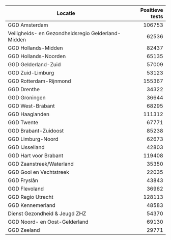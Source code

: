 | Locatie | Positieve tests |
|---------|----------------:|
| GGD Amsterdam                            | 106753 |
| Veiligheids- en Gezondheidsregio Gelderland-Midden | 62536 |
| GGD Hollands-Midden                      | 82437 |
| GGD Hollands-Noorden                     | 65135 |
| GGD Gelderland-Zuid                      | 57009 |
| GGD Zuid-Limburg                         | 53123 |
| GGD Rotterdam-Rijnmond                   | 155367 |
| GGD Drenthe                              | 34322 |
| GGD Groningen                            | 36644 |
| GGD West-Brabant                         | 68295 |
| GGD Haaglanden                           | 111312 |
| GGD Twente                               | 67771 |
| GGD Brabant-Zuidoost                     | 85238 |
| GGD Limburg-Noord                        | 62673 |
| GGD IJsselland                           | 42803 |
| GGD Hart voor Brabant                    | 119408 |
| GGD Zaanstreek/Waterland                 | 35350 |
| GGD Gooi en Vechtstreek                  | 22035 |
| GGD Fryslân                              | 43843 |
| GGD Flevoland                            | 36962 |
| GGD Regio Utrecht                        | 128113 |
| GGD Kennemerland                         | 48583 |
| Dienst Gezondheid & Jeugd ZHZ            | 54370 |
| GGD Noord- en Oost-Gelderland            | 69130 |
| GGD Zeeland                              | 29771 |
